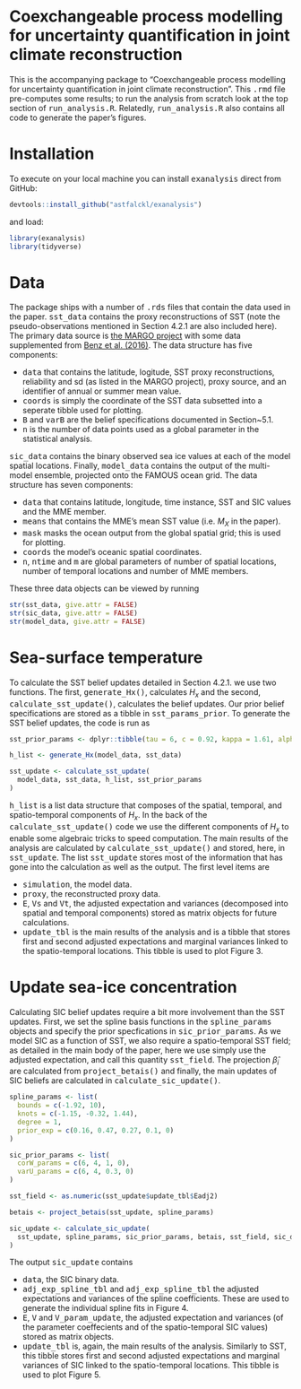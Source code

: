 
# Coexchangeable process modelling for uncertainty quantification in joint climate reconstruction

This is the accompanying package to “Coexchangeable process modelling
for uncertainty quantification in joint climate reconstruction”. This
<tt>.rmd</tt> file pre-computes some results; to run the analysis from
scratch look at the top section of <tt>run_analysis.R</tt>. Relatedly,
<tt>run_analysis.R</tt> also contains all code to generate the paper’s
figures.

# Installation

To execute on your local machine you can install <tt>exanalysis</tt>
direct from GitHub:

``` r
devtools::install_github("astfalckl/exanalysis")
```

and load:

``` r
library(exanalysis)
library(tidyverse)
```

# Data

The package ships with a number of <tt>.rds</tt> files that contain the
data used in the paper. <tt>sst_data</tt> contains the proxy
reconstructions of SST (note the pseudo-observations mentioned in
Section 4.2.1 are also included here). The primary data source is [the
MARGO project](https://doi.pangaea.de/10.1594/PANGAEA.733406) with some
data supplemented from [Benz et
al. (2016)](https://www.sciencedirect.com/science/article/pii/S0277379116302062).
The data structure has five components:

- <tt>data</tt> that contains the latitude, logitude, SST proxy
  reconstructions, reliability and sd (as listed in the MARGO project),
  proxy source, and an identifier of annual or summer mean value.
- <tt>coords</tt> is simply the coordinate of the SST data subsetted
  into a seperate tibble used for plotting.
- <tt>B</tt> and <tt>varB</tt> are the belief specifications documented
  in Section~5.1.
- <tt>n</tt> is the number of data points used as a global parameter in
  the statistical analysis.

<tt>sic_data</tt> contains the binary observed sea ice values at each of
the model spatial locations. Finally, <tt>model_data</tt> contains the
output of the multi-model ensemble, projected onto the FAMOUS ocean
grid. The data structure has seven components:

- <tt>data</tt> that contains latitude, longitude, time instance, SST
  and SIC values and the MME member.
- <tt>means</tt> that contains the MME’s mean SST value (i.e. $M_X$ in
  the paper).
- <tt>mask</tt> masks the ocean output from the global spatial grid;
  this is used for plotting.
- <tt>coords</tt> the model’s oceanic spatial coordinates.
- <tt>n</tt>, <tt>ntime</tt> and <tt>m</tt> are global parameters of
  number of spatial locations, number of temporal locations and number
  of MME members.

These three data objects can be viewed by running

``` r
str(sst_data, give.attr = FALSE)
str(sic_data, give.attr = FALSE)
str(model_data, give.attr = FALSE)
```

# Sea-surface temperature

To calculate the SST belief updates detailed in Section 4.2.1. we use
two functions. The first, <tt>generate_Hx()</tt>, calculates $H_x$ and
the second, <tt>calculate_sst_update()</tt>, calculates the belief
updates. Our prior belief specifications are stored as a tibble in
<tt>sst_params_prior</tt>. To generate the SST belief updates, the code
is run as

``` r
sst_prior_params <- dplyr::tibble(tau = 6, c = 0.92, kappa = 1.61, alpha2 = 1)

h_list <- generate_Hx(model_data, sst_data)

sst_update <- calculate_sst_update(
  model_data, sst_data, h_list, sst_prior_params
)
```

<tt>h_list</tt> is a list data structure that composes of the spatial,
temporal, and spatio-temporal components of $H_x$. In the back of the
<tt>calculate_sst_update()</tt> code we use the different components of
$H_x$ to enable some algebraic tricks to speed computation. The main
results of the analysis are calculated by
<tt>calculate_sst_update()</tt> and stored, here, in
<tt>sst_update</tt>. The list <tt>sst_update</tt> stores most of the
information that has gone into the calculation as well as the output.
The first level items are

- <tt>simulation</tt>, the model data.
- <tt>proxy</tt>, the reconstructed proxy data.
- <tt>E</tt>, <tt>Vs</tt> and <tt>Vt</tt>, the adjusted expectation and
  variances (decomposed into spatial and temporal components) stored as
  matrix objects for future calculations.
- <tt>update_tbl</tt> is the main results of the analysis and is a
  tibble that stores first and second adjusted expectations and marginal
  variances linked to the spatio-temporal locations. This tibble is used
  to plot Figure 3.

# Update sea-ice concentration

Calculating SIC belief updates require a bit more involvement than the
SST updates. First, we set the spline basis functions in the
<tt>spline_params</tt> objects and specify the prior specfications in
<tt>sic_prior_params</tt>. As we model SIC as a function of SST, we also
require a spatio-temporal SST field; as detailed in the main body of the
paper, here we use simply use the adjusted expectation, and call this
quantity <tt>sst_field</tt>. The projection $\hat{\beta}_i$ are
calculated from <tt>project_betais()</tt> and finally, the main updates
of SIC beliefs are calculated in <tt>calculate_sic_update()</tt>.

``` r
spline_params <- list(
  bounds = c(-1.92, 10),
  knots = c(-1.15, -0.32, 1.44),
  degree = 1,
  prior_exp = c(0.16, 0.47, 0.27, 0.1, 0)
)

sic_prior_params <- list(
  corW_params = c(6, 4, 1, 0),
  varU_params = c(6, 4, 0.3, 0)
)

sst_field <- as.numeric(sst_update$update_tbl$Eadj2)

betais <- project_betais(sst_update, spline_params)

sic_update <- calculate_sic_update(
  sst_update, spline_params, sic_prior_params, betais, sst_field, sic_data
)
```

The output <tt>sic_update</tt> contains

- <tt>data</tt>, the SIC binary data.
- <tt>adj_exp_spline_tbl</tt> and <tt>adj_exp_spline_tbl</tt> the
  adjusted expectations and variances of the spline coefficients. These
  are used to generate the individual spline fits in Figure 4.
- <tt>E</tt>, <tt>V</tt> and <tt>V_param_update</tt>, the adjusted
  expectation and variances (of the parameter coeffecients and of the
  spatio-temporal SIC values) stored as matrix objects.
- <tt>update_tbl</tt> is, again, the main results of the analysis.
  Similarly to SST, this tibble stores first and second adjusted
  expectations and marginal variances of SIC linked to the
  spatio-temporal locations. This tibble is used to plot Figure 5.
